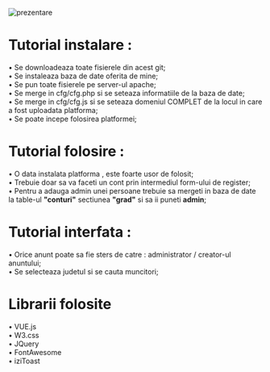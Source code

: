 ![prezentare](https://user-images.githubusercontent.com/34480571/127241497-77ff3767-902d-47eb-9d58-efe246b34b64.png)

<h1><b>Tutorial instalare :</b></h1>
• Se downloadeaza toate fisierele din acest git;<br>
• Se instaleaza baza de date oferita de mine;<br>
• Se pun toate fisierele pe server-ul apache;<br>
• Se merge in cfg/cfg.php si se seteaza informatiile de la baza de date;<br>
• Se merge in cfg/cfg.js si se seteaza domeniul COMPLET de la locul in care a fost uploadata platforma;<br>
• Se poate incepe folosirea platformei;<br>

<h1><b>Tutorial folosire :</b></h1>
• O data instalata platforma , este foarte usor de folosit;<br>
• Trebuie doar sa va faceti un cont prin intermediul form-ului de register;<br>
• Pentru a adauga admin unei persoane trebuie sa mergeti in baza de date la table-ul <b>"conturi"</b> sectiunea <b>"grad"</b> si sa ii puneti <b>admin</b>;<br>

<h1><b>Tutorial interfata :</b></h1>
• Orice anunt poate sa fie sters de catre : administrator / creator-ul anuntului;<br>
• Se selecteaza judetul si se cauta muncitori;<br>

<h1><b>Librarii folosite</b></h1>
• VUE.js<br>
• W3.css<br>
• JQuery<br>
• FontAwesome<br>
• iziToast<br>
<br>
<br>

